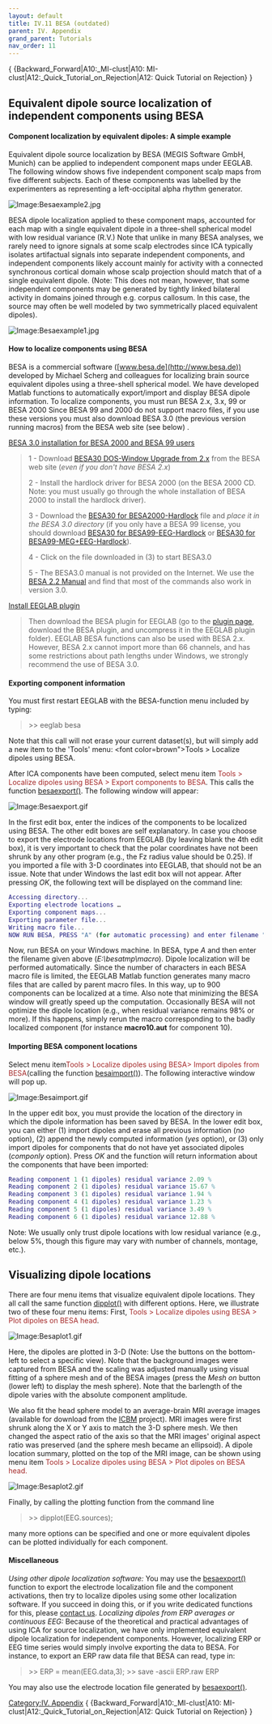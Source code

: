 ```yaml
---
layout: default
title: IV.11 BESA (outdated)
parent: IV. Appendix
grand_parent: Tutorials
nav_order: 11
---
```


{ {Backward_Forward\|A10:_MI-clust\|A10:
MI-clust\|A12:_Quick_Tutorial_on_Rejection\|A12: Quick Tutorial on
Rejection} }

Equivalent dipole source localization of independent components using BESA
--------------------------------------------------------------------------

#### Component localization by equivalent dipoles: A simple example

Equivalent dipole source localization by BESA (MEGIS Software GmbH,
Munich) can be applied to independent component maps under EEGLAB. The
following window shows five independent component scalp maps from five
different subjects. Each of these components was labelled by the
experimenters as representing a left-occipital alpha rhythm generator.


![Image:Besaexample2.jpg](/assets/images/Besaexample2.jpg)



BESA dipole localization applied to these component maps, accounted for
each map with a single equivalent dipole in a three-shell spherical
model with low residual variance (R.V.) Note that unlike in many BESA
analyses, we rarely need to ignore signals at some scalp electrodes
since ICA typically isolates artifactual signals into separate
independent components, and independent components likely account mainly
for activity with a connected synchronous cortical domain whose scalp
projection should match that of a single equivalent dipole. (Note: This
does not mean, however, that some independent components may be
generated by tightly linked bilateral activity in domains joined through
e.g. corpus callosum. In this case, the source may often be well modeled
by two symmetrically placed equivalent dipoles).


![Image:Besaexample1.jpg](/assets/images/Besaexample1.jpg)


#### How to localize components using BESA

BESA is a commercial software ([www.besa.de](http://www.besa.de))
developed by Michael Scherg and colleagues for localizing brain source
equivalent dipoles using a three-shell spherical model.
We have developed Matlab functions to automatically export/import and
display BESA dipole information. To localize components, you must run
BESA 2.x, 3.x, 99 or BESA 2000 Since BESA 99 and 2000 do not support
macro files, if you use these versions you must also download BESA 3.0
(the previous version running macros) from the BESA web site (see below)
.

<u>BESA 3.0 installation for BESA 2000 and BESA 99 users</u>

> 1 - Download [BESA30 DOS-Window Upgrade from
> 2.x](ftp://ftp.besa.de/updates/besa_version_3.0/besa30-dos-windows_upgrade_from_2x.exe)
> from the BESA web site (*even if you don't have BESA 2.x*)
>
> 2 - Install the hardlock driver for BESA 2000 (on the BESA 2000 CD.
> Note: you must usually go through the whole installation of BESA 2000
> to install the hardlock driver).
>
> 3 - Download the [BESA30 for
> BESA2000-Hardlock](ftp://ftp.besa.de/updates/besa_version_3.0/besa30_for_besa2000-hardlock.exe)
> file and *place it in the BESA 3.0 directory* (if you only have a BESA
> 99 license, you should download [BESA30 for
> BESA99-EEG-Hardlock](ftp://ftp.besa.de/updates/besa_version_3.0/besa30_for_besa99-eeg-hardlock.exe)
> or [BESA30 for
> BESA99-MEG+EEG-Hardlock](ftp://ftp.besa.de/updates/besa_version_3.0/besa30_for_besa99-meg+eeg-hardlock.exe)).
>
> 4 - Click on the file downloaded in (3) to start BESA3.0
>
> 5 - The BESA3.0 manual is not provided on the Internet. We use the
> [BESA 2.2
> Manual](ftp://ftp.besa.de/updates/besa_version_3.0/besa22_manuals.exe)
> and find that most of the commands also work in version 3.0.

<u>Install EEGLAB plugin</u>

> Then download the BESA plugin for EEGLAB (go to the [plugin
> page](http://sccn.ucsd.edu/eeglab/plugins.html), download the BESA
> plugin, and uncompress it in the EEGLAB plugin folder). EEGLAB BESA
> functions can also be used with BESA 2.x. However, BESA 2.x cannot
> import more than 66 channels, and has some restrictions about path
> lengths under Windows, we strongly recommend the use of BESA 3.0.

#### Exporting component information

You must first restart EEGLAB with the BESA-function menu included by
typing:

> \>\> eeglab besa

Note that this call will not erase your current dataset(s), but will
simply add a new item to the 'Tools' menu: <font color=brown">Tools \>
Localize dipoles using BESA</font>.

After ICA components have been computed, select menu item
<font color=brown>Tools \> Localize dipoles using BESA \> Export
components to BESA</font>. This calls the function
[besaexport()](http://sccn.ucsd.edu/eeglab/allfunctions/besaexport.html).
The following window will appear:


![Image:Besaexport.gif](/assets/images/Besaexport.gif)



In the first edit box, enter the indices of the components to be
localized using BESA. The other edit boxes are self explanatory. In case
you choose to export the electrode locations from EEGLAB (by leaving
blank the 4th edit box), it is very important to check that the polar
coordinates have not been shrunk by any other program (e.g., the Fz
radius value should be 0.25). If you imported a file with 3-D
coordinates into EEGLAB, that should not be an issue. Note that under
Windows the last edit box will not appear. After pressing *OK*, the
following text will be displayed on the command line:

``` matlab
Accessing directory...
Exporting electrode locations …
Exporting component maps...
Exporting parameter file...
Writing macro file...
NOW RUN BESA, PRESS "A" (for automatic processing) and enter filename "E:\besatmp\macro"
```

Now, run BESA on your Windows machine. In BESA, type *A* and then enter
the filename given above (*E:\\besatmp\\macro*). Dipole localization
will be performed automatically. Since the number of characters in each
BESA macro file is limited, the EEGLAB Matlab function generates many
macro files that are called by parent macro files. In this way, up to
900 components can be localized at a time. Also note that minimizing the
BESA window will greatly speed up the computation. Occasionally BESA
will not optimize the dipole location (e.g., when residual variance
remains 98% or more). If this happens, simply rerun the macro
corresponding to the badly localized component (for instance
**macro10.aut** for component 10).

#### Importing BESA component locations

Select menu item<font color=brown>Tools \> Localize dipoles using BESA\>
Import dipoles from BESA</font>(calling the function
[besaimport()](http://sccn.ucsd.edu/eeglab/allfunctions/besaimport.html)).
The following interactive window will pop up.


![Image:Besaimport.gif](/assets/images/Besaimport.gif)



In the upper edit box, you must provide the location of the directory in
which the dipole information has been saved by BESA. In the lower edit
box, you can either (1) import dipoles and erase all previous
information (*no* option), (2) append the newly computed information
(*yes* option), or (3) only import dipoles for components that do not
have yet associated dipoles (*componly* option). Press *OK* and the
function will return information about the components that have been
imported:

``` matlab
Reading component 1 (1 dipoles) residual variance 2.09 %
Reading component 2 (1 dipoles) residual variance 15.67 %
Reading component 3 (1 dipoles) residual variance 1.94 %
Reading component 4 (1 dipoles) residual variance 1.23 %
Reading component 5 (1 dipoles) residual variance 3.49 %
Reading component 6 (1 dipoles) residual variance 12.88 %
```

Note: We usually only trust dipole locations with low residual variance
(e.g., below 5%, though this figure may vary with number of channels,
montage, etc.).

Visualizing dipole locations
----------------------------

There are four menu items that visualize equivalent dipole locations.
They all call the same function
[dipplot()](http://sccn.ucsd.edu/eeglab/allfunctions/dipplot.html) with
different options. Here, we illustrate two of these four menu items:
First, <font color=brown>Tools \> Localize dipoles using BESA \> Plot
dipoles on BESA head</font>.


![Image:Besaplot1.gif](/assets/images/Besaplot1.gif)



Here, the dipoles are plotted in 3-D (Note: Use the buttons on the
bottom-left to select a specific view). Note that the background images
were captured from BESA and the scaling was adjusted manually using
visual fitting of a sphere mesh and of the BESA images (press the *Mesh
on* button (lower left) to display the mesh sphere). Note that the
barlength of the dipole varies with the absolute component amplitude.

We also fit the head sphere model to an average-brain MRI average images
(available for download from the
[ICBM](http://www.bic.mni.mcgill.ca/cgi/icbm_view/) project). MRI images
were first shrunk along the X or Y axis to match the 3-D sphere mesh. We
then changed the aspect ratio of the axis so that the MRI images'
original aspect ratio was preserved (and the sphere mesh became an
ellipsoid). A dipole location summary, plotted on the top of the MRI
image, can be shown using menu item <font color=brown>Tools \> Localize
dipoles using BESA \> Plot dipoles on BESA head.</font>


![Image:Besaplot2.gif](/assets/images/Besaplot2.gif)



Finally, by calling the plotting function from the command line


> \>\> dipplot(EEG.sources);


many more options can be specified and one or more equivalent dipoles
can be plotted individually for each component.

#### Miscellaneous

*Using other dipole localization software:* You may use the
[besaexport()](http://sccn.ucsd.edu/eeglab/allfunctions/besaexport.html)
function to export the electrode localization file and the component
activations, then try to localize dipoles using some other localization
software. If you succeed in doing this, or if you write dedicated
functions for this, please [contact us](mailto:eeglab@sccn.ucsd.edu).
*Localizing dipoles from ERP averages or continuous EEG:* Because of the
theoretical and practical advantages of using ICA for source
localization, we have only implemented equivalent dipole localization
for independent components. However, localizing ERP or EEG time series
would simply involve exporting the data to BESA. For instance, to export
an ERP raw data file that BESA can read, type in:

> \>\> ERP = mean(EEG.data,3);
> \>\> save -ascii ERP.raw ERP

You may also use the electrode location file generated by
[besaexport()](http://sccn.ucsd.edu/eeglab/allfunctions/besaexport.html).

[Category:IV. Appendix](/Category:IV._Appendix "wikilink") {
{Backward_Forward\|A10:_MI-clust\|A10:
MI-clust\|A12:_Quick_Tutorial_on_Rejection\|A12: Quick Tutorial on
Rejection} }
